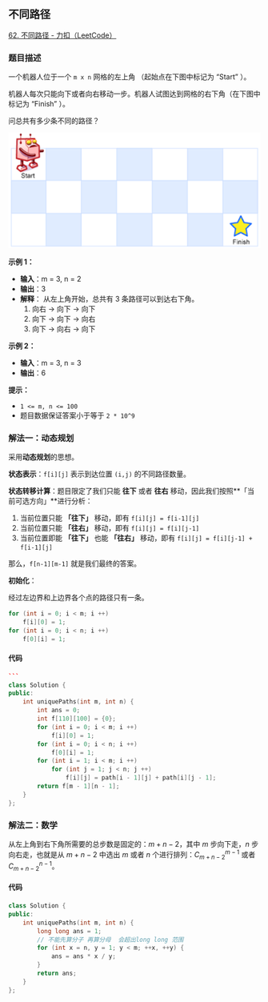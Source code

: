 ## 不同路径

[62. 不同路径 - 力扣（LeetCode）](https://leetcode.cn/problems/unique-paths/description/)

### 题目描述

一个机器人位于一个 `m x n` 网格的左上角 （起始点在下图中标记为 “Start” ）。

机器人每次只能向下或者向右移动一步。机器人试图达到网格的右下角（在下图中标记为 “Finish” ）。

问总共有多少条不同的路径？

<img src="typora文档图片/robot_maze.png" alt="robot_maze" style="zoom:150%;" />

**示例 1：**

- **输入**：m = 3, n = 2
- **输出**：3
- **解释**：
    从左上角开始，总共有 3 条路径可以到达右下角。
    1. 向右 -> 向下 -> 向下
    2. 向下 -> 向下 -> 向右
    3. 向下 -> 向右 -> 向下

**示例 2：**

- **输入**：m = 3, n = 3
- **输出**：6

**提示：**

- `1 <= m, n <= 100`
- 题目数据保证答案小于等于 `2 * 10^9`

### 解法一：动态规划

采用**动态规划**的思想。

**状态表示**：`f[i][j]` 表示到达位置 `(i,j)` 的不同路径数量。

**状态转移计算**：题目限定了我们只能 **往下** 或者 **往右** 移动，因此我们按照**「当前可选方向」**进行分析：

1. 当前位置只能 **「往下」** 移动，即有 `f[i][j] = f[i-1][j]`
2. 当前位置只能 **「往右」** 移动，即有 `f[i][j] = f[i][j-1]`
3. 当前位置即能 **「往下」** 也能 **「往右」** 移动，即有 `f[i][j] = f[i][j-1] + f[i-1][j]`

那么，`f[n-1][m-1]` 就是我们最终的答案。

**初始化**： 

经过左边界和上边界各个点的路径只有一条。

```c++
for (int i = 0; i < m; i ++)
    f[i][0] = 1;
for (int i = 0; i < n; i ++)
    f[0][i] = 1;
```

#### **代码**

````c++
```
class Solution {
public:
    int uniquePaths(int m, int n) {
        int ans = 0;
        int f[110][100] = {0};
        for (int i = 0; i < m; i ++)
            f[i][0] = 1;
        for (int i = 0; i < n; i ++)
            f[0][i] = 1;
        for (int i = 1; i < m; i ++)
            for (int j = 1; j < n; j ++)
                f[i][j] = path[i - 1][j] + path[i][j - 1];
        return f[m - 1][n - 1];
    }
};
````

### 解法二：数学

从左上角到右下角所需要的总步数是固定的：$m + n - 2$，其中 $m$ 步向下走，$n$ 步向右走，也就是从 $m + n - 2$ 中选出 $m$ 或者 $n$ 个进行排列：$C_{m + n - 2}^{m - 1}$ 或者 $C_{m + n - 2}^{n - 1}$。

#### 代码

```c++
class Solution {
public:
    int uniquePaths(int m, int n) {
        long long ans = 1;
        // 不能先算分子 再算分母  会超出long long 范围
        for (int x = n, y = 1; y < m; ++x, ++y) {
            ans = ans * x / y;
        }
        return ans;
    }
};
```